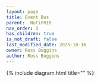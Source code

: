 ```yaml
---
layout: page
title: Event Bus
parent:  NotiFHIR
nav_order: 3
has_children: true
is_not_draft: false
last_modified_date: 2025-10-16
owner: Ross Buggins
author: Ross Buggins
---
```



{% include diagram.html title="" %}
